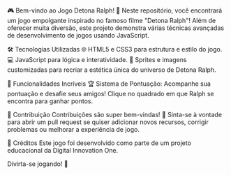 🎮 Bem-vindo ao Jogo Detona Ralph!
🚀 Neste repositório, você encontrará um jogo empolgante inspirado no famoso filme "Detona Ralph"! Além de oferecer muita diversão, este projeto demonstra várias técnicas avançadas de desenvolvimento de jogos usando JavaScript.

🛠️ Tecnologias Utilizadas
🌐 HTML5 e CSS3 para estrutura e estilo do jogo.
💻 JavaScript para lógica e interatividade.
🎨 Sprites e imagens customizadas para recriar a estética única do universo de Detona Ralph.

🌟 Funcionalidades Incríveis
🏆 Sistema de Pontuação: Acompanhe sua pontuação e desafie seus amigos! Clique no quadrado em que Ralph se encontra para ganhar pontos.

🤝 Contribuição
Contribuições são super bem-vindas! 🌟 Sinta-se à vontade para abrir um pull request se quiser adicionar novos recursos, corrigir problemas ou melhorar a experiência de jogo.

📣 Créditos
Este jogo foi desenvolvido como parte de um projeto educacional da Digital Innovation One.

Divirta-se jogando! 🎉
